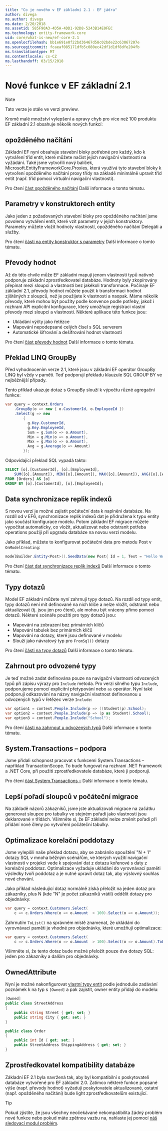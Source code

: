 ```yaml
---
title: "Co je nového v EF základní 2.1 - EF jádra"
author: divega
ms.author: divega
ms.date: 2/20/2018
ms.assetid: 585F90A3-4D5A-4DD1-92D8-5243B14E0FEC
ms.technology: entity-framework-core
uid: core/what-is-new/ef-core-2.1
ms.openlocfilehash: bb1e691e0f22bd36467d58c02bde22c63067207e
ms.sourcegitcommit: fcaeaf085171dfb5c080ec42df1d1df8dfe204fb
ms.translationtype: MT
ms.contentlocale: cs-CZ
ms.lasthandoff: 03/15/2018
---
```

# <a name="new-features-in-ef-core-21"></a>Nové funkce v EF základní 2.1
> [!NOTE]  
> Tato verze je stále ve verzi preview.

Kromě malé množství vylepšení a opravy chyb pro více než 100 produktu EF základní 2.1 obsahuje několik nových funkcí:

## <a name="lazy-loading"></a>opožděného načítání
Základní EF nyní obsahuje stavební bloky potřebné pro každý, kdo k vytváření tříd entit, které můžete načíst jejich navigační vlastnosti na vyžádání. Také jsme vytvořili nový balíček, Microsoft.EntityFrameworkCore.Proxies, která využívá tyto stavební bloky k vytvoření opožděného načítání proxy třídy na základě minimálně upravit tříd entit (např. tříd pomocí virtuální navigační vlastnosti).

Pro čtení [část opožděného načítání](xref:core/querying/related-data#lazy-loading) Další informace o tomto tématu.

## <a name="parameters-in-entity-constructors"></a>Parametry v konstruktorech entity
Jako jeden z požadovaných stavební bloky pro opožděného načítání jsme povoleno vytváření entit, které vzít parametry v jejich konstruktory. Parametry můžete vložit hodnoty vlastností, opožděného načítání Delegáti a služby.

Pro čtení [části na entity konstruktor s parametry](xref:core/modeling/constructors) Další informace o tomto tématu.

## <a name="value-conversions"></a>Převody hodnot
Až do této chvíle může EF základní mapují jenom vlastnosti typů nativně podporuje základní zprostředkovatel databáze. Hodnoty byly zkopírovány přepínat mezi sloupci a vlastnosti bez jakékoli transformace. Počínaje EF základní 2.1, převody hodnot můžete použít k transformaci hodnot zjištěných z sloupců, než je použijete k vlastnosti a naopak. Máme několik převody, které mohou být použity podle konvence podle potřeby, jakož i rozhraní API explicitní konfigurace, který umožňuje registraci vlastní převody mezi sloupci a vlastnosti. Některé aplikace této funkce jsou:

- Ukládání výčty jako řetězce
- Mapování nepodepsané celých čísel s SQL serverem
- Automatické šifrování a dešifrování hodnot vlastností

Pro čtení [část převody hodnot](xref:core/modeling/value-conversions) Další informace o tomto tématu.  

## <a name="linq-groupby-translation"></a>Překlad LINQ GroupBy
Před vyhodnocením verze 2.1, které jsou v základní EF operátor GroupBy LINQ byl vždy v paměti. Teď podporují překladu klauzule SQL GROUP BY ve nejběžnější případy.

Tento příklad ukazuje dotaz s GroupBy slouží k výpočtu různé agregační funkce:

``` csharp
var query = context.Orders
    .GroupBy(o => new { o.CustomerId, o.EmployeeId })
    .Select(g => new
        {
          g.Key.CustomerId,
          g.Key.EmployeeId,
          Sum = g.Sum(o => o.Amount),
          Min = g.Min(o => o.Amount),
          Max = g.Max(o => o.Amount),
          Avg = g.Average(o => Amount)
        });
```

Odpovídající překlad SQL vypadá takto:

``` SQL
SELECT [o].[CustomerId], [o].[EmployeeId],
    SUM([o].[Amount]), MIN([o].[Amount]), MAX([o].[Amount]), AVG([o].[Amount])
FROM [Orders] AS [o]
GROUP BY [o].[CustomerId], [o].[EmployeeId];
```

## <a name="data-seeding"></a>Data synchronizace replik indexů
S novou verzí je možné zajistit počáteční data k naplnění databáze. Na rozdíl od v EF6, synchronizace replik indexů dat je přidružena k typu entity jako součást konfigurace modelu. Potom základní EF migrace můžete vypočítat automaticky, co vložit, aktualizovat nebo odstranit potřeba operations použijí při upgradu databáze na novou verzi modelu.

Jako příklad, můžete to konfigurovat počáteční data pro metodu Post v `OnModelCreating`:

``` csharp
modelBuilder.Entity<Post>().SeedData(new Post{ Id = 1, Text = "Hello World!" });
```

Pro čtení [část dat synchronizace replik indexů](xref:core/modeling/data-seeding) Další informace o tomto tématu.  

## <a name="query-types"></a>Typy dotazů
Model EF základní můžete nyní zahrnují typy dotazů. Na rozdíl od typy entit, typy dotazů není mít definované na nich klíče a nelze vložit, odstranit nebo aktualizovat (tj. jsou jen pro čtení), ale mohou být vráceny přímo pomocí dotazů. Některé scénáře použití pro typy dotazů jsou:

- Mapování na zobrazení bez primárních klíčů
- Mapování tabulek bez primárních klíčů
- Mapování na dotazy, které jsou definované v modelu
- Slouží jako návratový typ pro `FromSql()` dotazy

Pro čtení [části na typy dotazů](xref:core/modeling/query-types) Další informace o tomto tématu.

## <a name="include-for-derived-types"></a>Zahrnout pro odvozené typy
Je teď možné zadat definována pouze na navigační vlastnosti odvozených typů při zápisu výrazy pro `Include` metoda. Pro verzi silného typu `Include`, podporujeme pomocí explicitní přetypování nebo `as` operátor. Nyní také podporují odkazování na názvy navigační vlastnost definovanou u odvozených typů v řetězec verze `Include`:

``` csharp
var option1 = context.People.Include(p => ((Student)p).School);
var option2 = context.People.Include(p => (p as Student).School);
var option3 = context.People.Include("School");
```

Pro čtení [části na zahrnout u odvozených typů](xref:core/querying/related-data#include-on-derived-types) Další informace o tomto tématu.

## <a name="systemtransactions-support"></a>System.Transactions – podpora
Jsme přidali schopnost pracovat s funkcemi System.Transactions – například TransactionScope. To bude fungovat na rozhraní .NET Framework a .NET Core, při použití zprostředkovatele databáze, které ji podporují.

Pro čtení [část System.Transactions –](xref:core/saving/transactions#using-systemtransactions) Další informace o tomto tématu.

## <a name="better-column-ordering-in-initial-migration"></a>Lepší pořadí sloupců v počáteční migrace
Na základě názorů zákazníků, jsme jste aktualizovali migrace na začátku generovat sloupce pro tabulky ve stejném pořadí jako vlastnosti jsou deklarované v třídách. Všimněte si, že EF základní nelze změnit pořadí při přidání nové členy po vytvoření počáteční tabulky.

## <a name="optimization-of-correlated-subqueries"></a>Optimalizace korelační poddotazy
Jsme vylepšili naše překlad dotazu, aby se zabránilo spouštění "N + 1" dotazy SQL v mnoha běžným scénářům, ve kterých využití navigační vlastnosti v projekci vede k spojování dat z dotazu kořenové s daty z korelační poddotaz. Optimalizace vyžaduje ukládání do vyrovnávací paměti výsledky tvoří poddotaz a je nutné upravit dotaz tak, aby výslovný souhlas nové chování.

Jako příklad následující dotaz normálně získá přeložit na jeden dotaz pro zákazníky, plus N (kde "N" je počet zákazníků vrátil) oddělit dotazy pro objednávky:

``` csharp
var query = context.Customers.Select(
    c => c.Orders.Where(o => o.Amount  > 100).Select(o => o.Amount));
```

Zahrnutím `ToList()` na správném místě znamenat, že ukládání do vyrovnávací paměti je vhodné pro objednávky, které umožňují optimalizace:

``` csharp
var query = context.Customers.Select(
    c => c.Orders.Where(o => o.Amount  > 100).Select(o => o.Amount).ToList());
```

Všimněte si, že tento dotaz bude možné přeložit pouze dva dotazy SQL: jeden pro zákazníky a dalším pro objednávky.

## <a name="ownedattribute"></a>OwnedAttribute

Nyní je možné nakonfigurovat [vlastní typy entit](xref:core/modeling/owned-entities) podle jednoduše zadávání poznámek k na typ s `[Owned]` a pak zajistit, owner entity přidají do modelu:

``` csharp
[Owned]
public class StreetAddress
{
    public string Street { get; set; }
    public string City { get; set; }
}

public class Order
{
    public int Id { get; set; }
    public StreetAddress ShippingAddress { get; set; }
}
```

## <a name="database-provider-compatibility"></a>Zprostředkovatel kompatibility databáze

Základní EF 2.1 byla navržená tak, aby byl kompatibilní s poskytovateli databáze vytvořené pro EF základní 2.0. Zatímco některé funkce popsané výše (např. převody hodnot) vyžadují poskytovatele aktualizované, ostatní (např. opožděného načítání) bude light zprostředkovatelům existující.

> [!TIP]
> Pokud zjistíte, že jsou všechny neočekávané nekompatibilita žádný problém nové funkce nebo pokud máte zpětnou vazbu na, nahlaste jej pomocí [náš sledovací modul problém](https://github.com/aspnet/EntityFrameworkCore/issues/new).
